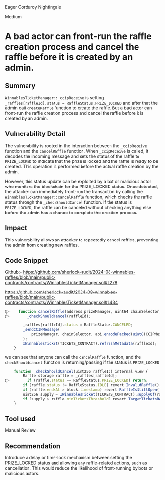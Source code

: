 Eager Corduroy Nightingale

Medium

# A bad actor can front-run the raffle creation process and cancel the raffle before it is created by an admin.

## Summary
`WinnablesTicketManager::_ccipReceive` is setting `_raffles[raffleId].status = RaffleStatus.PRIZE_LOCKED` and after that the admin call `createRaffle` function to create the raffle. But a bad actor can front-run the raffle creation process and cancel the raffle before it is created by an admin.

## Vulnerability Detail
The vulnerability is rooted in the interaction between the `_ccipReceive` function and the `cancelRaffle` function. When `_ccipReceive` is called, it decodes the incoming message and sets the status of the raffle to `PRIZE_LOCKED` to indicate that the prize is locked and the raffle is ready to be created. This operation is performed before the actual raffle creation by the admin.

However, this status update can be exploited by a bot or malicious actor who monitors the blockchain for the PRIZE_LOCKED status. Once detected, the attacker can immediately front-run the transaction by calling the `WinnablesTicketManager::cancelRaffle` function, which checks the raffle status through the `_checkShouldCancel` function. If the status is `PRIZE_LOCKED`, the raffle can be canceled without checking anything else before the admin has a chance to complete the creation process.

## Impact
This vulnerability allows an attacker to repeatedly cancel raffles, preventing the admin from creating new raffles.

## Code Snippet
Github:-
https://github.com/sherlock-audit/2024-08-winnables-raffles/blob/main/public-contracts/contracts/WinnablesTicketManager.sol#L278

https://github.com/sherlock-audit/2024-08-winnables-raffles/blob/main/public-contracts/contracts/WinnablesTicketManager.sol#L434

```javascript
@>    function cancelRaffle(address prizeManager, uint64 chainSelector, uint256 raffleId) external {
@>        _checkShouldCancel(raffleId);

        _raffles[raffleId].status = RaffleStatus.CANCELED;
        _sendCCIPMessage(
            prizeManager, chainSelector, abi.encodePacked(uint8(CCIPMessageType.RAFFLE_CANCELED), raffleId)
        );
        IWinnablesTicket(TICKETS_CONTRACT).refreshMetadata(raffleId);
    }
```

we can see that anyone can call the `cancelRaffle` function, and the `checkShouldcancel` function is returning/passing if the status is `PRIZE_LOCKED`

```javascript
    function _checkShouldCancel(uint256 raffleId) internal view {
        Raffle storage raffle = _raffles[raffleId];
@>        if (raffle.status == RaffleStatus.PRIZE_LOCKED) return;
        if (raffle.status != RaffleStatus.IDLE) revert InvalidRaffle();
        if (raffle.endsAt > block.timestamp) revert RaffleIsStillOpen();
        uint256 supply = IWinnablesTicket(TICKETS_CONTRACT).supplyOf(raffleId);
        if (supply > raffle.minTicketsThreshold) revert TargetTicketsReached();
    }
```

## Tool used
Manual Review

## Recommendation
Introduce a delay or time-lock mechanism between setting the PRIZE_LOCKED status and allowing any raffle-related actions, such as cancellation. This would reduce the likelihood of front-running by bots or malicious actors.